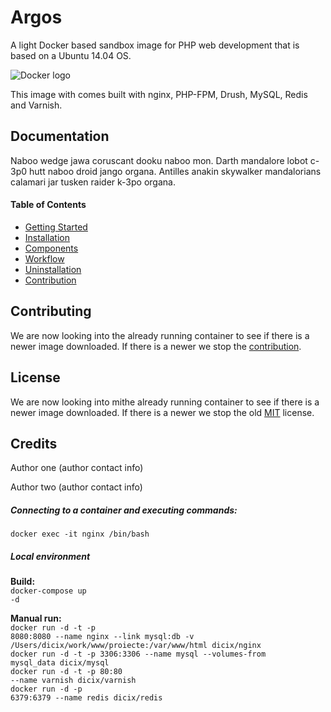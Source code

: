 Argos
=================

A light Docker based sandbox image for PHP web development that is based on a Ubuntu 14.04 OS. 

![Docker logo](http://upload.wikimedia.org/wikipedia/commons/7/79/Docker_(container_engine)_logo.png "Docker logo")

This image with comes built with nginx, PHP-FPM, Drush, MySQL, Redis and Varnish.

## Documentation

Naboo wedge jawa coruscant dooku naboo mon. Darth mandalore lobot c-3p0 hutt naboo droid jango organa. Antilles anakin skywalker mandalorians calamari jar tusken raider k-3po organa. 

#### Table of Contents
* [Getting Started](#)
* [Installation](#)
* [Components](#)
* [Workflow](#)
* [Uninstallation](#)
* [Contribution](#)

## Contributing
We are now looking into the already running container to see if there is a newer image downloaded. If there is a newer we stop the [contribution](#).

## License
We are now looking into mithe already running container to see if there is a newer image downloaded. If there is a newer we stop the old  [MIT](#) license.

## Credits  
Author one (author contact info)

Author two (author contact info) 

<h5>Connecting to a container and executing commands:</h5>
<code>docker exec -it nginx /bin/bash</code>

<h5>Local environment</h5>

<strong>Build:</strong><br />
<code>docker-compose up -d</code><br />

<strong>Manual run:</strong><br />
<code>docker run -d -t -p 8080:8080 --name nginx --link mysql:db -v /Users/dicix/work/www/proiecte:/var/www/html dicix/nginx</code><br />
<code>docker run -d -t -p 3306:3306 --name mysql --volumes-from mysql_data dicix/mysql</code><br />
<code>docker run -d -t -p 80:80 --name varnish dicix/varnish</code><br />
<code>docker run -d -p 6379:6379 --name redis dicix/redis</code>

